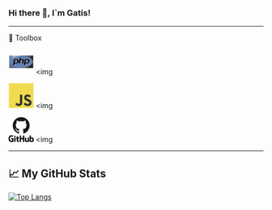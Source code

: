 ### Hi there 👋, I`m Gatis!

---

🧰 Toolbox

<img src="https://github.com/devicons/devicon/blob/master/icons/php/php-original.svg" alt="PHP Logo" width="50" height="50"/> <img

<img src="https://github.com/devicons/devicon/blob/master/icons/javascript/javascript-original.svg" alt="Javascript Logo" width="50" height="50"/> <img

<img src="https://github.com/devicons/devicon/blob/master/icons/github/github-original-wordmark.svg" alt="GitHub Logo" width="50" height="50"/> <img


---

## &#x1f4c8; My GitHub Stats

[![Top Langs](https://github-readme-stats.vercel.app/api/top-langs/?username=<Gatis84>&hide=java,html,css&theme=radical)](https://github.com/anuraghazra/github-readme-stats)



<!--
**Gatis84/Gatis84** is a ✨ _special_ ✨ repository because its `README.md` (this file) appears on your GitHub profile.

Here are some ideas to get you started:

- 🔭 I’m currently working on ...
- 🌱 I’m currently learning ...
- 👯 I’m looking to collaborate on ...
- 🤔 I’m looking for help with ...
- 💬 Ask me about ...
- 📫 How to reach me: ...
- 😄 Pronouns: ...
- ⚡ Fun fact: ...
-->

